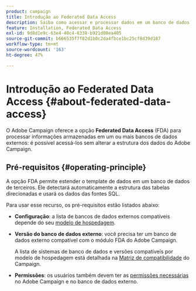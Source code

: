 ```yaml
---
product: campaign
title: Introdução ao Federated Data Access
description: Saiba como acessar e processar dados em um banco de dados externo
feature: Installation, Federated Data Access
exl-id: 9d8d1e9c-63e4-40c4-8338-b921d08ea405
source-git-commit: b666535f7f82d1b8c2da4fbce1bc25cf8d39d187
workflow-type: tm+mt
source-wordcount: '163'
ht-degree: 47%

---
```


# Introdução ao Federated Data Access {#about-federated-data-access}



O Adobe Campaign oferece a opção **Federated Data Access** (FDA) para processar informações armazenadas em um ou mais bancos de dados externos: é possível acessá-los sem alterar a estrutura dos dados do Adobe Campaign.

## Pré-requisitos {#operating-principle}

A opção FDA permite estender o template de dados em um banco de dados de terceiros. Ele detectará automaticamente a estrutura das tabelas direcionadas e usará os dados das fontes SQL.

Para usar esse recurso, os pré-requisitos estão listados abaixo:

* **Configuração**: a lista de bancos de dados externos compatíveis depende do seu [modelo de hospedagem](../../installation/using/hosting-models.md).
* **Versão do banco de dados externo**: você precisa ter um banco de dados externo compatível com o módulo FDA do Adobe Campaign.

  A lista de sistemas de banco de dados e versões compatíveis por modelo de hospedagem está detalhada na [Matriz de compatibilidade](../../rn/using/compatibility-matrix.md#FederatedDataAccessFDA) do Campaign.

* **Permissões**: os usuários também devem ter as [permissões necessárias](../../installation/using/remote-database-access-rights.md) no Adobe Campaign e no banco de dados externo.

